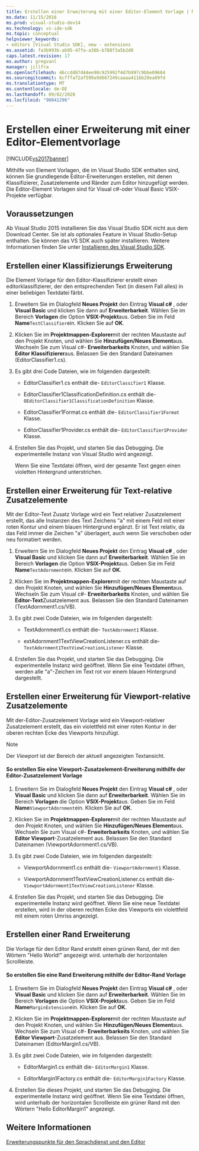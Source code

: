 ```yaml
---
title: Erstellen einer Erweiterung mit einer Editor-Element Vorlage | Microsoft-Dokumentation
ms.date: 11/15/2016
ms.prod: visual-studio-dev14
ms.technology: vs-ide-sdk
ms.topic: conceptual
helpviewer_keywords:
- editors [Visual Studio SDK], new - extensions
ms.assetid: fa3b993b-ab95-47fa-a38b-b788f3a5b2d8
caps.latest.revision: 17
ms.author: gregvanl
manager: jillfra
ms.openlocfilehash: 46ccdd87d44ee90c925992f4d7b997c9bbe09684
ms.sourcegitcommit: 6cfffa72af599a9d667249caaaa411bb28ea69fd
ms.translationtype: MT
ms.contentlocale: de-DE
ms.lasthandoff: 09/02/2020
ms.locfileid: "90841296"
---
```

# <a name="creating-an-extension-with-an-editor-item-template"></a>Erstellen einer Erweiterung mit einer Editor-Elementvorlage
[!INCLUDE[vs2017banner](../includes/vs2017banner.md)]

Mithilfe von Element Vorlagen, die im Visual Studio SDK enthalten sind, können Sie grundlegende Editor-Erweiterungen erstellen, mit denen Klassifizierer, Zusatzelemente und Ränder zum Editor hinzugefügt werden. Die Editor-Element Vorlagen sind für Visual c#-oder Visual Basic VSIX-Projekte verfügbar.  
  
## <a name="prerequisites"></a>Voraussetzungen  
 Ab Visual Studio 2015 installieren Sie das Visual Studio SDK nicht aus dem Download Center. Sie ist als optionales Feature in Visual Studio-Setup enthalten. Sie können das VS SDK auch später installieren. Weitere Informationen finden Sie unter [Installieren des Visual Studio SDK](../extensibility/installing-the-visual-studio-sdk.md).  
  
## <a name="creating-a-classifier-extension"></a>Erstellen einer Klassifizierungs Erweiterung  
 Die Element Vorlage für den Editor-Klassifizierer erstellt einen editorklassifizierer, der den entsprechenden Text (in diesem Fall alles) in einer beliebigen Textdatei färbt.  
  
1. Erweitern Sie im Dialogfeld **Neues Projekt** den Eintrag **Visual c#** , oder **Visual Basic** und klicken Sie dann auf **Erweiterbarkeit**. Wählen Sie im Bereich **Vorlagen** die Option **VSIX-Projekt**aus. Geben Sie im Feld **Name**`TestClassifier`ein. Klicken Sie auf **OK**.  
  
2. Klicken Sie im **Projektmappen-Explorer**mit der rechten Maustaste auf den Projekt Knoten, und wählen Sie **Hinzufügen/Neues Element**aus. Wechseln Sie zum Visual c#- **Erweiterbarkeits** Knoten, und wählen Sie **Editor Klassifizierer**aus. Belassen Sie den Standard Dateinamen (EditorClassifier1.cs).  
  
3. Es gibt drei Code Dateien, wie im folgenden dargestellt:  
  
    - EditorClassifier1.cs enthält die- `EditorClassifier1` Klasse.  
  
    - EditorClassifier1ClassificationDefinition.cs enthält die- `OEditorClassifier1ClassificationDefinition` Klasse.  
  
    - EditorClassifier1Format.cs enthält die- `EditorClassifier1Format`  Klasse.  
  
    - EditorClassifier1Provider.cs enthält die- `EditorClassifier1Provider` Klasse.  
  
4. Erstellen Sie das Projekt, und starten Sie das Debugging. Die experimentelle Instanz von Visual Studio wird angezeigt.  
  
     Wenn Sie eine Textdatei öffnen, wird der gesamte Text gegen einen violetten Hintergrund unterstrichen.  
  
## <a name="creating-a-text-relative-adornment-extension"></a>Erstellen einer Erweiterung für Text-relative Zusatzelemente  
 Mit der Editor-Text Zusatz Vorlage wird ein Text relativer Zusatzelement erstellt, das alle Instanzen des Text Zeichens "a" mit einem Feld mit einer roten Kontur und einem blauen Hintergrund ergänzt. Er ist Text relativ, da das Feld immer die Zeichen "a" überlagert, auch wenn Sie verschoben oder neu formatiert werden.  
  
1. Erweitern Sie im Dialogfeld **Neues Projekt** den Eintrag **Visual c#** , oder **Visual Basic** und klicken Sie dann auf **Erweiterbarkeit**. Wählen Sie im Bereich **Vorlagen** die Option **VSIX-Projekt**aus. Geben Sie im Feld **Name**`TestAdornment`ein. Klicken Sie auf **OK**.  
  
2. Klicken Sie im **Projektmappen-Explorer**mit der rechten Maustaste auf den Projekt Knoten, und wählen Sie **Hinzufügen/Neues Element**aus. Wechseln Sie zum Visual c#- **Erweiterbarkeits** Knoten, und wählen Sie **Editor-Text**Zusatzelement aus. Belassen Sie den Standard Dateinamen (TextAdornment1.cs/VB).  
  
3. Es gibt zwei Code Dateien, wie im folgenden dargestellt:  
  
    - TextAdornment1.cs enthält die- `TextAdornment1` Klasse.  
  
    - extAdornment1TextViewCreationListener.cs enthält die- `TextAdornment1TextViewCreationListener` Klasse.  
  
4. Erstellen Sie das Projekt, und starten Sie das Debugging. Die experimentelle Instanz wird geöffnet. Wenn Sie eine Textdatei öffnen, werden alle "a"-Zeichen im Text rot vor einem blauen Hintergrund dargestellt.  
  
## <a name="creating-a-viewport-relative-adornment-extension"></a>Erstellen einer Erweiterung für Viewport-relative Zusatzelemente  
 Mit der-Editor-Zusatzelement Vorlage wird ein Viewport-relativer Zusatzelement erstellt, das ein violettfeld mit einer roten Kontur in der oberen rechten Ecke des Viewports hinzufügt.  
  
> [!NOTE]
> Der *Viewport* ist der Bereich der aktuell angezeigten Textansicht.  
  
#### <a name="to-create-a-viewport-adornment-extension-by-using-the-editor-viewport-adornment-template"></a>So erstellen Sie eine Viewport-Zusatzelement-Erweiterung mithilfe der Editor-Zusatzelement Vorlage  
  
1. Erweitern Sie im Dialogfeld **Neues Projekt** den Eintrag **Visual c#** , oder **Visual Basic** und klicken Sie dann auf **Erweiterbarkeit**. Wählen Sie im Bereich **Vorlagen** die Option **VSIX-Projekt**aus. Geben Sie im Feld **Name**`ViewportAdornment`ein. Klicken Sie auf **OK**.  
  
2. Klicken Sie im **Projektmappen-Explorer**mit der rechten Maustaste auf den Projekt Knoten, und wählen Sie **Hinzufügen/Neues Element**aus. Wechseln Sie zum Visual c#- **Erweiterbarkeits** Knoten, und wählen Sie **Editor Viewport**-Zusatzelement aus. Belassen Sie den Standard Dateinamen (ViewportAdornment1.cs/VB).  
  
3. Es gibt zwei Code Dateien, wie im folgenden dargestellt:  
  
    - ViewportAdornment1.cs enthält die- `ViewportAdornment1` Klasse.  
  
    - ViewportAdornment1TextViewCreationListener.cs enthält die- `ViewportAdornment1TextViewCreationListener` Klasse.  
  
4. Erstellen Sie das Projekt, und starten Sie das Debugging. Die experimentelle Instanz wird geöffnet. Wenn Sie eine neue Textdatei erstellen, wird in der oberen rechten Ecke des Viewports ein violettfeld mit einem roten Umriss angezeigt.  
  
## <a name="creating-a-margin-extension"></a>Erstellen einer Rand Erweiterung  
 Die Vorlage für den Editor Rand erstellt einen grünen Rand, der mit den Wörtern "Hello World!" angezeigt wird. unterhalb der horizontalen Scrollleiste.  
  
#### <a name="to-create-a-margin-extension-by-using-the-editor-margin-template"></a>So erstellen Sie eine Rand Erweiterung mithilfe der Editor-Rand Vorlage  
  
1. Erweitern Sie im Dialogfeld **Neues Projekt** den Eintrag **Visual c#** , oder **Visual Basic** und klicken Sie dann auf **Erweiterbarkeit**. Wählen Sie im Bereich **Vorlagen** die Option **VSIX-Projekt**aus. Geben Sie im Feld **Name**`MarginExtension`ein. Klicken Sie auf **OK**.  
  
2. Klicken Sie im **Projektmappen-Explorer**mit der rechten Maustaste auf den Projekt Knoten, und wählen Sie **Hinzufügen/Neues Element**aus. Wechseln Sie zum Visual c#- **Erweiterbarkeits** Knoten, und wählen Sie **Editor Viewport**-Zusatzelement aus. Belassen Sie den Standard Dateinamen (EditorMargin1.cs/VB).  
  
3. Es gibt zwei Code Dateien, wie im folgenden dargestellt:  
  
    - EditorMargin1.cs enthält die- `EditorMargin1` Klasse.  
  
    - EditorMargin1Factory.cs enthält die- `EditorMargin1Factory` Klasse.  
  
4. Erstellen Sie dieses Projekt, und starten Sie das Debugging. Die experimentelle Instanz wird geöffnet. Wenn Sie eine Textdatei öffnen, wird unterhalb der horizontalen Scrollleiste ein grüner Rand mit den Wörtern "Hello EditorMargin1" angezeigt.  
  
## <a name="see-also"></a>Weitere Informationen  
 [Erweiterungspunkte für den Sprachdienst und den Editor](../extensibility/language-service-and-editor-extension-points.md)
